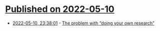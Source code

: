 # [Published on 2022-05-10](index.md)

* [2022-05-10, 23:38:01](https://news.ycombinator.com/item?id=31334034) - [The problem with “doing your own research”](https://thinkingispower.com/the-problem-with-doing-your-own-research/)

